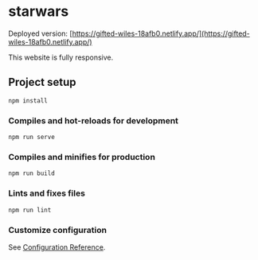 # starwars

Deployed version: [https://gifted-wiles-18afb0.netlify.app/](https://gifted-wiles-18afb0.netlify.app/)

This website is fully responsive.
## Project setup
```
npm install
```

### Compiles and hot-reloads for development
```
npm run serve
```

### Compiles and minifies for production
```
npm run build
```

### Lints and fixes files
```
npm run lint
```

### Customize configuration
See [Configuration Reference](https://cli.vuejs.org/config/).
